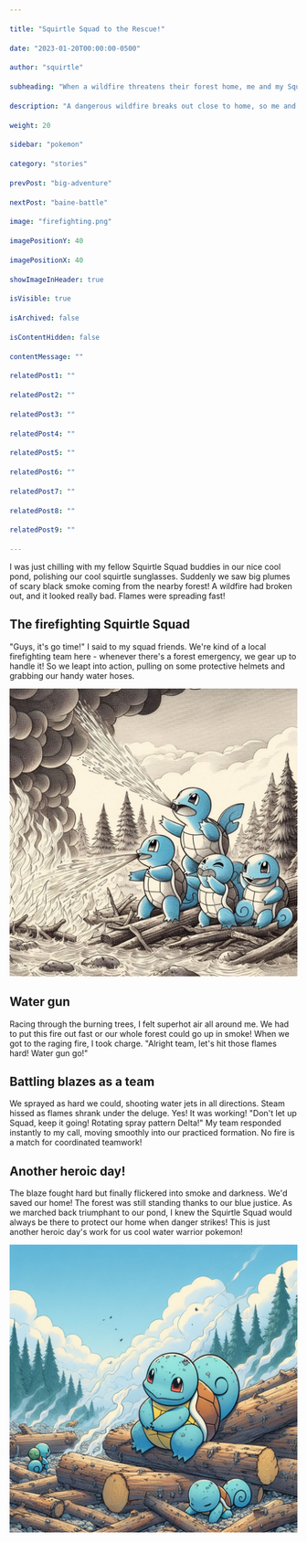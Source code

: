 ```yaml
---

title: "Squirtle Squad to the Rescue!"

date: "2023-01-20T00:00:00-0500"

author: "squirtle"

subheading: "When a wildfire threatens their forest home, me and my Squirtle Squad friends spring into action to put it out!"

description: "A dangerous wildfire breaks out close to home, so me and my firefighting team called the Squirtle Squad get ready for action! We'll have to use all our cool water moves to try and put it out before the whole forest burns down. Get ready for some soaking wet heroics!"

weight: 20

sidebar: "pokemon"

category: "stories"

prevPost: "big-adventure"

nextPost: "baine-battle"

image: "firefighting.png"

imagePositionY: 40

imagePositionX: 40

showImageInHeader: true

isVisible: true

isArchived: false

isContentHidden: false

contentMessage: ""

relatedPost1: ""

relatedPost2: ""

relatedPost3: ""

relatedPost4: ""

relatedPost5: ""

relatedPost6: ""

relatedPost7: ""

relatedPost8: ""

relatedPost9: ""

---
```


I was just chilling with my fellow Squirtle Squad buddies in our nice cool pond, polishing our cool squirtle sunglasses. Suddenly we saw big plumes of scary black smoke coming from the nearby forest! A wildfire had broken out, and it looked really bad. Flames were spreading fast!

## The firefighting Squirtle Squad

"Guys, it's go time!" I said to my squad friends. We're kind of a local firefighting team here - whenever there's a forest emergency, we gear up to handle it! So we leapt into action, pulling on some protective helmets and grabbing our handy water hoses.

![](my_posts/images/firefighting.png)

## Water gun

Racing through the burning trees, I felt superhot air all around me. We had to put this fire out fast or our whole forest could go up in smoke! When we got to the raging fire, I took charge. "Alright team, let's hit those flames hard! Water gun go!"

## Battling blazes as a team

We sprayed as hard we could, shooting water jets in all directions. Steam hissed as flames shrank under the deluge. Yes! It was working! "Don't let up Squad, keep it going! Rotating spray pattern Delta!" My team responded instantly to my call, moving smoothly into our practiced formation. No fire is a match for coordinated teamwork!

## Another heroic day!

The blaze fought hard but finally flickered into smoke and darkness. We'd saved our home! The forest was still standing thanks to our blue justice. As we marched back triumphant to our pond, I knew the Squirtle Squad would always be there to protect our home when danger strikes! This is just another heroic day's work for us cool water warrior pokemon!

![](my_posts/images/squirtle-resting-fire.png)